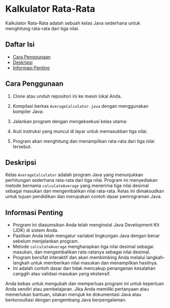 # Kalkulator Rata-Rata

Kalkulator Rata-Rata adalah sebuah kelas Java sederhana untuk menghitung rata-rata dari tiga nilai.

## Daftar Isi
- [Cara Penggunaan](#cara-penggunaan)
- [Deskripsi](#deskripsi)
- [Informasi Penting](#informasi-penting)

## Cara Penggunaan

1. Clone atau unduh repositori ini ke mesin lokal Anda.

2. Kompilasi berkas `AverageCalculator.java` dengan menggunakan kompiler Java:

3. Jalankan program dengan mengeksekusi kelas utama:

4. Ikuti instruksi yang muncul di layar untuk memasukkan tiga nilai.

5. Program akan menghitung dan menampilkan rata-rata dari tiga nilai tersebut.

## Deskripsi

Kelas `AverageCalculator` adalah program Java yang menunjukkan perhitungan sederhana rata-rata dari tiga nilai. Program ini menyediakan metode bernama `calculateAverage` yang menerima tiga nilai desimal sebagai masukan dan mengembalikan nilai rata-rata. Kelas ini dimaksudkan untuk tujuan pendidikan dan merupakan contoh dasar pemrograman Java.

## Informasi Penting

- Program ini diasumsikan Anda telah menginstal Java Development Kit (JDK) di sistem Anda.
- Pastikan Anda telah mengatur variabel lingkungan Java dengan benar sebelum menjalankan program.
- Metode `calculateAverage` mengharapkan tiga nilai desimal sebagai masukan, dan mengembalikan rata-ratanya sebagai nilai desimal.
- Program bersifat interaktif dan akan membimbing Anda melalui langkah-langkah untuk memberikan nilai masukan dan menampilkan hasilnya.
- Ini adalah contoh dasar dan tidak mencakup penanganan kesalahan canggih atau validasi masukan yang ekstensif.

Anda bebas untuk mengubah dan memperluas program ini untuk keperluan Anda sendiri atau pembelajaran. Jika Anda memiliki pertanyaan atau memerlukan bantuan, silakan merujuk ke dokumentasi Java atau berkonsultasi dengan pengembang Java berpengalaman.

